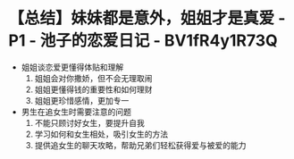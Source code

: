 # 【总结】妹妹都是意外，姐姐才是真爱 - P1 - 池子的恋爱日记 - BV1fR4y1R73Q

-   姐姐谈恋爱更懂得体贴和理解
    1.  姐姐会对你撒娇，但不会无理取闹
    2.  姐姐更懂得钱的重要性和如何理财
    3.  姐姐更珍惜感情，更加专一
-   男生在追女生时需要注意的问题
    1.  不能只顾讨好女生，要提升自我
    2.  学习如何和女生相处，吸引女生的方法
    3.  提供追女生的聊天攻略，帮助兄弟们轻松获得爱与被爱的能力